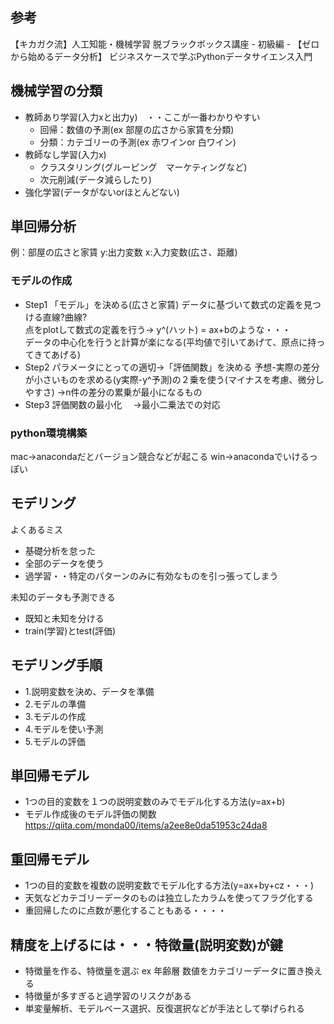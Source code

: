 ## 参考
【キカガク流】人工知能・機械学習 脱ブラックボックス講座 - 初級編 -
【ゼロから始めるデータ分析】 ビジネスケースで学ぶPythonデータサイエンス入門
## 機械学習の分類
- 教師あり学習(入力xと出力y)　・・ここが一番わかりやすい
  - 回帰：数値の予測(ex 部屋の広さから家賃を分類)
  - 分類：カテゴリーの予測(ex 赤ワインor 白ワイン)
- 教師なし学習(入力x)
  - クラスタリング(グルーピング　マーケティングなど)
  - 次元削減(データ減らしたり)
- 強化学習(データがないorほとんどない)


## 単回帰分析

例：部屋の広さと家賃
y:出力変数
x:入力変数(広さ、距離)

### モデルの作成
- Step1 「モデル」を決める(広さと家賃)
  データに基づいて数式の定義を見つける直線?曲線?<br>
  点をplotして数式の定義を行う→ y^(ハット) = ax+bのような・・・<br>
  データの中心化を行うと計算が楽になる(平均値で引いてあげて、原点に持ってきてあげる)
- Step2 パラメータにとっての適切→「評価関数」を決める
  予想-実際の差分が小さいものを求める(y実際-y^予測)の２乗を使う(マイナスを考慮、微分しやすさ)
  →n件の差分の累乗が最小になるもの
- Step3 評価関数の最小化
　→最小二乗法での対応


### python環境構築
mac→anacondaだとバージョン競合などが起こる
win→anacondaでいけるっぽい

## モデリング

よくあるミス
- 基礎分析を怠った
- 全部のデータを使う 
- 過学習・・特定のパターンのみに有効なものを引っ張ってしまう

未知のデータも予測できる
- 既知と未知を分ける
- train(学習)とtest(評価)

## モデリング手順
- 1.説明変数を決め、データを準備
- 2.モデルの準備
- 3.モデルの作成
- 4.モデルを使い予測
- 5.モデルの評価

## 単回帰モデル
- 1つの目的変数を１つの説明変数のみでモデル化する方法(y=ax+b)
- モデル作成後のモデル評価の関数 https://qiita.com/monda00/items/a2ee8e0da51953c24da8
## 重回帰モデル
- 1つの目的変数を複数の説明変数でモデル化する方法(y=ax+by+cz・・・)
- 天気などカテゴリーデータのものは独立したカラムを使ってフラグ化する
- 重回帰したのに点数が悪化することもある・・・・

## 精度を上げるには・・・特徴量(説明変数)が鍵
- 特徴量を作る、特徴量を選ぶ ex 年齢層 数値をカテゴリーデータに置き換える
- 特徴量が多すぎると過学習のリスクがある
- 単変量解析、モデルベース選択、反復選択などが手法として挙げられる

